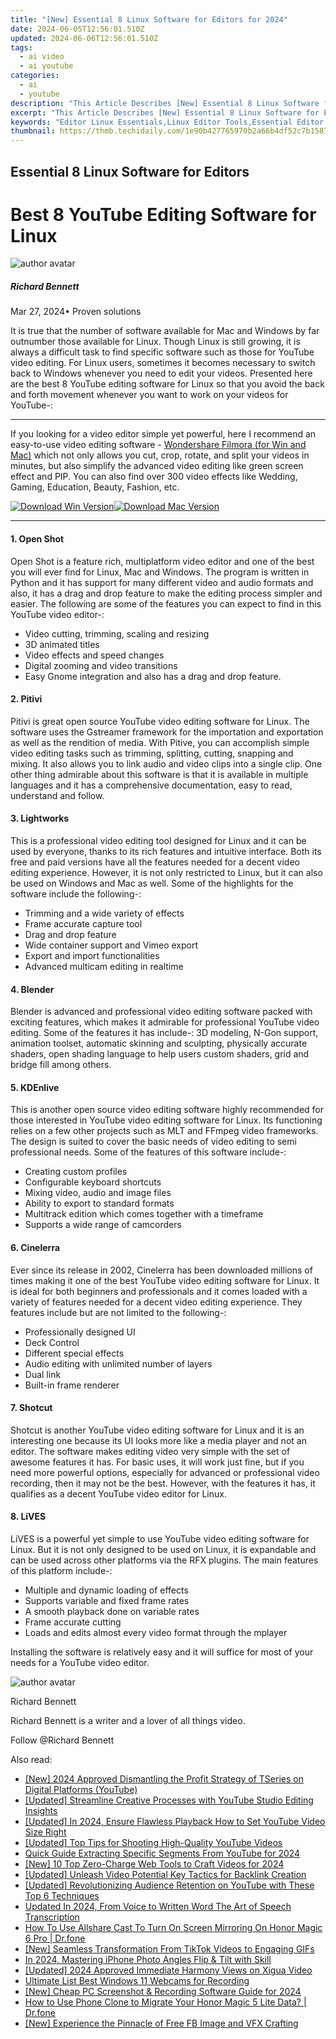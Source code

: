 ```yaml
---
title: "[New] Essential 8 Linux Software for Editors for 2024"
date: 2024-06-05T12:56:01.510Z
updated: 2024-06-06T12:56:01.510Z
tags:
  - ai video
  - ai youtube
categories:
  - ai
  - youtube
description: "This Article Describes [New] Essential 8 Linux Software for Editors for 2024"
excerpt: "This Article Describes [New] Essential 8 Linux Software for Editors for 2024"
keywords: "Editor Linux Essentials,Linux Editor Tools,Essential Editor Software,Editor Precision Suite,Productivity Editor Tools,Linux Writing Assistants,Top Linux Editors"
thumbnail: https://thmb.techidaily.com/1e90b427765970b2a66b4df52c7b1587d47d7c547c6bb5f5df0fa9181f11e1b7.jpg
---
```


## Essential 8 Linux Software for Editors

# Best 8 YouTube Editing Software for Linux

![author avatar](https://images.wondershare.com/filmora/article-images/richard-bennett.jpg)

##### Richard Bennett

 Mar 27, 2024• Proven solutions

 It is true that the number of software available for Mac and Windows by far outnumber those available for Linux. Though Linux is still growing, it is always a difficult task to find specific software such as those for YouTube video editing. For Linux users, sometimes it becomes necessary to switch back to Windows whenever you need to edit your videos. Presented here are the best 8 YouTube editing software for Linux so that you avoid the back and forth movement whenever you want to work on your videos for YouTube-:

---

 If you looking for a video editor simple yet powerful, here I recommend an easy-to-use video editing software - [Wondershare Filmora (for Win and Mac)](https://tools.techidaily.com/wondershare/filmora/download/) which not only allows you cut, crop, rotate, and split your videos in minutes, but also simplify the advanced video editing like green screen effect and PIP. You can also find over 300 video effects like Wedding, Gaming, Education, Beauty, Fashion, etc.

[![Download Win Version](https://images.wondershare.com/filmora/guide/download-btn-win.jpg)](https://tools.techidaily.com/wondershare/filmora/download/)[![Download Mac Version](https://images.wondershare.com/filmora/guide/download-btn-mac.jpg)](https://tools.techidaily.com/wondershare/filmora/download/)

---

#### 1\.  Open Shot

 Open Shot is a feature rich, multiplatform video editor and one of the best you will ever find for Linux, Mac and Windows. The program is written in Python and it has support for many different video and audio formats and also, it has a drag and drop feature to make the editing process simpler and easier. The following are some of the features you can expect to find in this YouTube video editor-:

* Video cutting, trimming, scaling and resizing
* 3D animated titles
* Video effects and speed changes
* Digital zooming and video transitions
* Easy Gnome integration and also has a drag and drop feature.

#### 2\.  Pitivi

 Pitivi is great open source YouTube video editing software for Linux. The software uses the Gstreamer framework for the importation and exportation as well as the rendition of media. With Pitive, you can accomplish simple video editing tasks such as trimming, splitting, cutting, snapping and mixing. It also allows you to link audio and video clips into a single clip. One other thing admirable about this software is that it is available in multiple languages and it has a comprehensive documentation, easy to read, understand and follow.

#### 3\.  Lightworks

 This is a professional video editing tool designed for Linux and it can be used by everyone, thanks to its rich features and intuitive interface. Both its free and paid versions have all the features needed for a decent video editing experience. However, it is not only restricted to Linux, but it can also be used on Windows and Mac as well. Some of the highlights for the software include the following-:

* Trimming and a wide variety of effects
* Frame accurate capture tool
* Drag and drop feature
* Wide container support and Vimeo export
* Export and import functionalities
* Advanced multicam editing in realtime

#### 4\.  Blender

 Blender is advanced and professional video editing software packed with exciting features, which makes it admirable for professional YouTube video editing. Some of the features it has include-: 3D modeling, N-Gon support, animation toolset, automatic skinning and sculpting, physically accurate shaders, open shading language to help users custom shaders, grid and bridge fill among others.

#### 5\.  KDEnlive

 This is another open source video editing software highly recommended for those interested in YouTube video editing software for Linux. Its functioning relies on a few other projects such as MLT and FFmpeg video frameworks. The design is suited to cover the basic needs of video editing to semi professional needs. Some of the features of this software include-:

* Creating custom profiles
* Configurable keyboard shortcuts
* Mixing video, audio and image files
* Ability to export to standard formats
* Multitrack edition which comes together with a timeframe
* Supports a wide range of camcorders

#### 6\.  Cinelerra

 Ever since its release in 2002, Cinelerra has been downloaded millions of times making it one of the best YouTube video editing software for Linux. It is ideal for both beginners and professionals and it comes loaded with a variety of features needed for a decent video editing experience. They features include but are not limited to the following-:

* Professionally designed UI
* Deck Control
* Different special effects
* Audio editing with unlimited number of layers
* Dual link
* Built-in frame renderer

#### 7\.  Shotcut

 Shotcut is another YouTube video editing software for Linux and it is an interesting one because its UI looks more like a media player and not an editor. The software makes editing video very simple with the set of awesome features it has. For basic uses, it will work just fine, but if you need more powerful options, especially for advanced or professional video recording, then it may not be the best. However, with the features it has, it qualifies as a decent YouTube video editor for Linux.

#### 8. LiVES

 LiVES is a powerful yet simple to use YouTube video editing software for Linux. But it is not only designed to be used on Linux, it is expandable and can be used across other platforms via the RFX plugins. The main features of this platform include-:

* Multiple and dynamic loading of effects
* Supports variable and fixed frame rates
* A smooth playback done on variable rates
* Frame accurate cutting
* Loads and edits almost every video format through the mplayer

 Installing the software is relatively easy and it will suffice for most of your needs for a YouTube video editor.

![author avatar](https://images.wondershare.com/filmora/article-images/richard-bennett.jpg)

Richard Bennett

Richard Bennett is a writer and a lover of all things video.

Follow @Richard Bennett

<span class="atpl-alsoreadstyle">Also read:</span>
<div><ul>
<li><a href="https://facebook-video-share.techidaily.com/new-2024-approved-dismantling-the-profit-strategy-of-tseries-on-digital-platforms-youtube/"><u>[New] 2024 Approved  Dismantling the Profit Strategy of TSeries on Digital Platforms (YouTube)</u></a></li>
<li><a href="https://facebook-video-share.techidaily.com/updated-streamline-creative-processes-with-youtube-studio-editing-insights/"><u>[Updated] Streamline Creative Processes with YouTube Studio Editing Insights</u></a></li>
<li><a href="https://facebook-video-share.techidaily.com/updated-in-2024-ensure-flawless-playback-how-to-set-youtube-video-size-right/"><u>[Updated] In 2024, Ensure Flawless Playback  How to Set YouTube Video Size Right</u></a></li>
<li><a href="https://facebook-video-share.techidaily.com/updated-top-tips-for-shooting-high-quality-youtube-videos/"><u>[Updated] Top Tips for Shooting High-Quality YouTube Videos</u></a></li>
<li><a href="https://facebook-video-share.techidaily.com/quick-guide-extracting-specific-segments-from-youtube-for-2024/"><u>Quick Guide  Extracting Specific Segments From YouTube for 2024</u></a></li>
<li><a href="https://facebook-video-share.techidaily.com/new-10-top-zero-charge-web-tools-to-craft-videos-for-2024/"><u>[New] 10 Top Zero-Charge Web Tools to Craft Videos for 2024</u></a></li>
<li><a href="https://facebook-video-share.techidaily.com/updated-unleash-video-potential-key-tactics-for-backlink-creation/"><u>[Updated] Unleash Video Potential  Key Tactics for Backlink Creation</u></a></li>
<li><a href="https://facebook-video-share.techidaily.com/updated-revolutionizing-audience-retention-on-youtube-with-these-top-6-techniques/"><u>[Updated] Revolutionizing Audience Retention on YouTube with These Top 6 Techniques</u></a></li>
<li><a href="https://video-content-creator.techidaily.com/updated-in-2024-from-voice-to-written-word-the-art-of-speech-transcription/"><u>Updated In 2024, From Voice to Written Word The Art of Speech Transcription</u></a></li>
<li><a href="https://screen-mirror.techidaily.com/how-to-use-allshare-cast-to-turn-on-screen-mirroring-on-honor-magic-6-pro-drfone-by-drfone-android/"><u>How To Use Allshare Cast To Turn On Screen Mirroring On Honor Magic 6 Pro | Dr.fone</u></a></li>
<li><a href="https://tiktok-video-files.techidaily.com/new-seamless-transformation-from-tiktok-videos-to-engaging-gifs/"><u>[New] Seamless Transformation From TikTok Videos to Engaging GIFs</u></a></li>
<li><a href="https://extra-approaches.techidaily.com/in-2024-mastering-iphone-photo-angles-flip-and-tilt-with-skill/"><u>In 2024, Mastering iPhone Photo Angles  Flip & Tilt with Skill</u></a></li>
<li><a href="https://tiktok-videos.techidaily.com/updated-2024-approved-immediate-harmony-views-on-xigua-video/"><u>[Updated] 2024 Approved  Immediate Harmony Views on Xigua Video</u></a></li>
<li><a href="https://remote-screen-capture.techidaily.com/ultimate-list-best-windows-11-webcams-for-recording/"><u>Ultimate List  Best Windows 11 Webcams for Recording</u></a></li>
<li><a href="https://screen-video-capture.techidaily.com/new-cheap-pc-screenshot-and-recording-software-guide-for-2024/"><u>[New] Cheap PC Screenshot & Recording Software Guide for 2024</u></a></li>
<li><a href="https://android-transfer.techidaily.com/how-to-use-phone-clone-to-migrate-your-honor-magic-5-lite-data-drfone-by-drfone-transfer-from-android-transfer-from-android/"><u>How to Use Phone Clone to Migrate Your Honor Magic 5 Lite Data? | Dr.fone</u></a></li>
<li><a href="https://facebook-video-recording.techidaily.com/new-experience-the-pinnacle-of-free-fb-image-and-vfx-crafting/"><u>[New] Experience the Pinnacle of Free FB Image and VFX Crafting</u></a></li>
</ul></div>

<ins class="adsbygoogle"
      style="display:block"
      data-ad-client="ca-pub-7571918770474297"
      data-ad-slot="8358498916"
      data-ad-format="auto"
      data-full-width-responsive="true"></ins>
